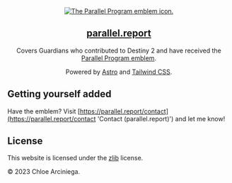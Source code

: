 <div align="center">
  <a href="https://arciniega.one" title="arciniega.one">
    <img 
      src="public/favicon.png" 
      alt="The Parallel Program emblem icon."
      title="The Parallel Program emblem icon." 
    />
    <h2>parallel.report</h2>
  </a>

  <p>
    Covers Guardians who contributed to Destiny 2 and have received the <a href="https://destinyemblemcollector.com/emblem?id=3936625542" title="Parallel Program emblem info">Parallel Program emblem</a>.
  </p>

  <p>
    Powered by <a href="https://astro.build" title="Astro">Astro</a> 
    and <a href="https://tailwindcss.com" title="Tailwind CSS">Tailwind CSS</a>.
  </p>
</div>

## Getting yourself added

Have the emblem? Visit [https://parallel.report/contact](https://parallel.report/contact 'Contact (parallel.report)') and let me know!

## License

This website is licensed under the [zlib][license] license.

&copy; 2023 Chloe Arciniega.

[license]: https://github.com/solelychloe/arciniega.one/blob/main/LICENSE 'zlib License'